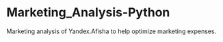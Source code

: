 # Marketing_Analysis-Python
Marketing analysis of Yandex.Afisha to help optimize marketing expenses.
